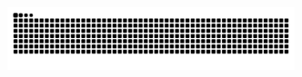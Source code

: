 <picture>
  <source media="(prefers-color-scheme: dark)" srcset="https://raw.githubusercontent.com/Mursaleen7/Mursaleen/output/github-snake-dark.svg" />
  <source media="(prefers-color-scheme: light)" srcset="https://raw.githubusercontent.com/Mursaleen7/Mursaleen/output/github-snake.svg" />
  <img alt="github-snake" src="https://raw.githubusercontent.com/Mursaleen7/Mursaleen/output/github-snake.svg" />
</picture>

